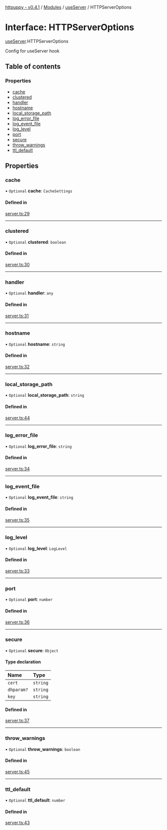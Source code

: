 [httpuppy - v0.4.1](../README.md) / [Modules](../modules.md) / [useServer](../modules/useServer.md) / HTTPServerOptions

# Interface: HTTPServerOptions

[useServer](../modules/useServer.md).HTTPServerOptions

Config for useServer hook

## Table of contents

### Properties

- [cache](useServer.HTTPServerOptions.md#cache)
- [clustered](useServer.HTTPServerOptions.md#clustered)
- [handler](useServer.HTTPServerOptions.md#handler)
- [hostname](useServer.HTTPServerOptions.md#hostname)
- [local\_storage\_path](useServer.HTTPServerOptions.md#local_storage_path)
- [log\_error\_file](useServer.HTTPServerOptions.md#log_error_file)
- [log\_event\_file](useServer.HTTPServerOptions.md#log_event_file)
- [log\_level](useServer.HTTPServerOptions.md#log_level)
- [port](useServer.HTTPServerOptions.md#port)
- [secure](useServer.HTTPServerOptions.md#secure)
- [throw\_warnings](useServer.HTTPServerOptions.md#throw_warnings)
- [ttl\_default](useServer.HTTPServerOptions.md#ttl_default)

## Properties

### cache

• `Optional` **cache**: `CacheSettings`

#### Defined in

[server.ts:29](https://github.com/webpuppy/httpuppy/blob/fae7f8c/src/server.ts#L29)

___

### clustered

• `Optional` **clustered**: `boolean`

#### Defined in

[server.ts:30](https://github.com/webpuppy/httpuppy/blob/fae7f8c/src/server.ts#L30)

___

### handler

• `Optional` **handler**: `any`

#### Defined in

[server.ts:31](https://github.com/webpuppy/httpuppy/blob/fae7f8c/src/server.ts#L31)

___

### hostname

• `Optional` **hostname**: `string`

#### Defined in

[server.ts:32](https://github.com/webpuppy/httpuppy/blob/fae7f8c/src/server.ts#L32)

___

### local\_storage\_path

• `Optional` **local\_storage\_path**: `string`

#### Defined in

[server.ts:44](https://github.com/webpuppy/httpuppy/blob/fae7f8c/src/server.ts#L44)

___

### log\_error\_file

• `Optional` **log\_error\_file**: `string`

#### Defined in

[server.ts:34](https://github.com/webpuppy/httpuppy/blob/fae7f8c/src/server.ts#L34)

___

### log\_event\_file

• `Optional` **log\_event\_file**: `string`

#### Defined in

[server.ts:35](https://github.com/webpuppy/httpuppy/blob/fae7f8c/src/server.ts#L35)

___

### log\_level

• `Optional` **log\_level**: `LogLevel`

#### Defined in

[server.ts:33](https://github.com/webpuppy/httpuppy/blob/fae7f8c/src/server.ts#L33)

___

### port

• `Optional` **port**: `number`

#### Defined in

[server.ts:36](https://github.com/webpuppy/httpuppy/blob/fae7f8c/src/server.ts#L36)

___

### secure

• `Optional` **secure**: `Object`

#### Type declaration

| Name | Type |
| :------ | :------ |
| `cert` | `string` |
| `dhparam?` | `string` |
| `key` | `string` |

#### Defined in

[server.ts:37](https://github.com/webpuppy/httpuppy/blob/fae7f8c/src/server.ts#L37)

___

### throw\_warnings

• `Optional` **throw\_warnings**: `boolean`

#### Defined in

[server.ts:45](https://github.com/webpuppy/httpuppy/blob/fae7f8c/src/server.ts#L45)

___

### ttl\_default

• `Optional` **ttl\_default**: `number`

#### Defined in

[server.ts:43](https://github.com/webpuppy/httpuppy/blob/fae7f8c/src/server.ts#L43)
